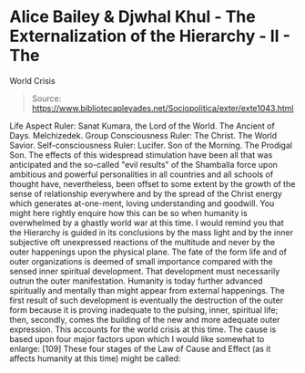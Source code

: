 # Alice Bailey & Djwhal Khul - The Externalization of the Hierarchy - II - The
World Crisis

> Source: https://www.bibliotecapleyades.net/Sociopolitica/exter/exte1043.html

Life Aspect Ruler: Sanat Kumara, the Lord of the World. The Ancient of Days. Melchizedek.
Group Consciousness Ruler: The Christ. The World Savior.
Self-consciousness Ruler: Lucifer. Son of the Morning. The Prodigal Son.
The effects of this widespread stimulation have been all that was anticipated and the so-called "evil results" of the Shamballa force upon ambitious and powerful personalities in all countries and all schools of thought have, nevertheless, been offset to some extent by the growth of the sense of relationship everywhere and by the spread of the Christ energy which generates at-one-ment, loving understanding and goodwill.
You might here rightly enquire how this can be so when humanity is overwhelmed by a ghastly world war at this time. I would remind you that the Hierarchy is guided in its conclusions by the mass light and by the inner subjective oft unexpressed reactions of the multitude and never by the outer happenings upon the physical plane. The fate of the form life and of outer organizations is deemed of small importance compared with the sensed inner spiritual development. That development must necessarily outrun the outer manifestation. Humanity is today further advanced spiritually and mentally than might appear from external happenings. The first result of such development is eventually the destruction of the outer form because it is proving inadequate to the pulsing, inner, spiritual life; then, secondly, comes the building of the new and more adequate outer expression. This accounts for the world crisis at this time. The cause is based upon four major factors upon which I would like somewhat to enlarge: [109]
These four stages of the Law of Cause and Effect (as it affects humanity at this time) might be called:
